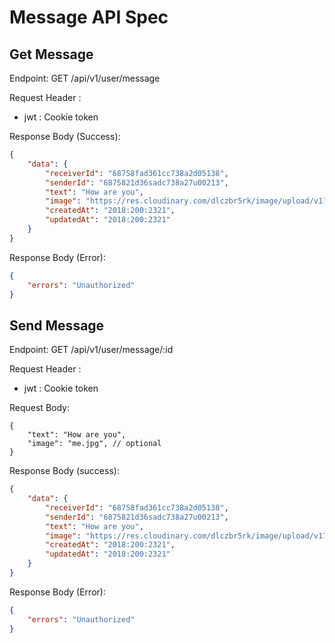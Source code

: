 # Message API Spec

## Get Message

Endpoint: GET /api/v1/user/message

Request Header :

- jwt : Cookie token

Response Body (Success):

```json
{
    "data": {
        "receiverId": "68758fad361cc738a2d05138",
        "senderId": "6875821d36sadc738a27u00213",
        "text": "How are you",
        "image": "https://res.cloudinary.com/dlczbr5rk/image/upload/v1752825538/user-messages-image/ekmdey85hpje4p7ob7tf.jpg",
        "createdAt": "2018:200:2321",
        "updatedAt": "2018:200:2321"
    }
}
```

Response Body (Error):

```json
{
    "errors": "Unauthorized"
}
```

## Send Message

Endpoint: GET /api/v1/user/message/:id

Request Header :

- jwt : Cookie token

Request Body:

```jsonc
{
    "text": "How are you",
    "image": "me.jpg", // optional
}
```

Response Body (success):

```json
{
    "data": {
        "receiverId": "68758fad361cc738a2d05138",
        "senderId": "6875821d36sadc738a27u00213",
        "text": "How are you",
        "image": "https://res.cloudinary.com/dlczbr5rk/image/upload/v1752825538/user-messages-image/ekmdey85hpje4p7ob7tf.jpg",
        "createdAt": "2018:200:2321",
        "updatedAt": "2018:200:2321"
    }
}
```

Response Body (Error):

```json
{
    "errors": "Unauthorized"
}
```
